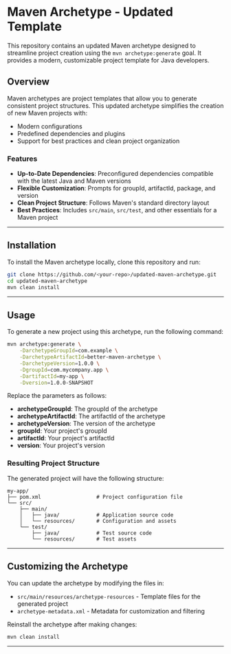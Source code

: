 # Maven Archetype - Updated Template

This repository contains an updated Maven archetype designed to streamline project creation using the `mvn archetype:generate` goal. It provides a modern, customizable project template for Java developers.

## Overview
Maven archetypes are project templates that allow you to generate consistent project structures. This updated archetype simplifies the creation of new Maven projects with:
- Modern configurations
- Predefined dependencies and plugins
- Support for best practices and clean project organization

### Features
- **Up-to-Date Dependencies**: Preconfigured dependencies compatible with the latest Java and Maven versions
- **Flexible Customization**: Prompts for groupId, artifactId, package, and version
- **Clean Project Structure**: Follows Maven's standard directory layout
- **Best Practices**: Includes `src/main`, `src/test`, and other essentials for a Maven project

---

## Installation
To install the Maven archetype locally, clone this repository and run:

```bash
git clone https://github.com/<your-repo>/updated-maven-archetype.git
cd updated-maven-archetype
mvn clean install
```

---

## Usage
To generate a new project using this archetype, run the following command:

```bash
mvn archetype:generate \
    -DarchetypeGroupId=com.example \
    -DarchetypeArtifactId=better-maven-archetype \
    -DarchetypeVersion=1.0.0 \
    -DgroupId=com.mycompany.app \
    -DartifactId=my-app \
    -Dversion=1.0.0-SNAPSHOT
```

Replace the parameters as follows:
- **archetypeGroupId**: The groupId of the archetype
- **archetypeArtifactId**: The artifactId of the archetype
- **archetypeVersion**: The version of the archetype
- **groupId**: Your project's groupId
- **artifactId**: Your project's artifactId
- **version**: Your project's version

### Resulting Project Structure
The generated project will have the following structure:

```plaintext
my-app/
├── pom.xml                  # Project configuration file
└── src/
    ├── main/
    │   ├── java/            # Application source code
    │   └── resources/       # Configuration and assets
    └── test/
        ├── java/            # Test source code
        └── resources/       # Test assets
```

---

## Customizing the Archetype
You can update the archetype by modifying the files in:
- `src/main/resources/archetype-resources` - Template files for the generated project
- `archetype-metadata.xml` - Metadata for customization and filtering

Reinstall the archetype after making changes:

```bash
mvn clean install
```

---

